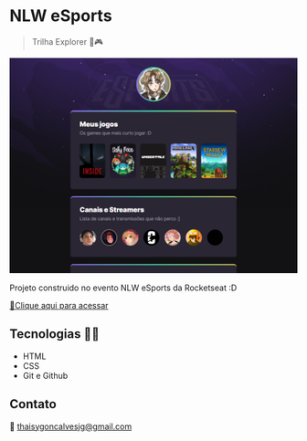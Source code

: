 # NLW eSports
> Trilha Explorer 🚀🎮

![preview](./.github/preview.png)

Projeto construido no evento NLW eSports da Rocketseat :D

[🔗Clique aqui para acessar](https://Thaisy-Gomes.github.io/NLW-eSports-exp-2022/)

## Tecnologias 👩‍💻

- HTML
- CSS
- Git e Github

## Contato

💌 thaisygoncalvesjg@gmail.com
